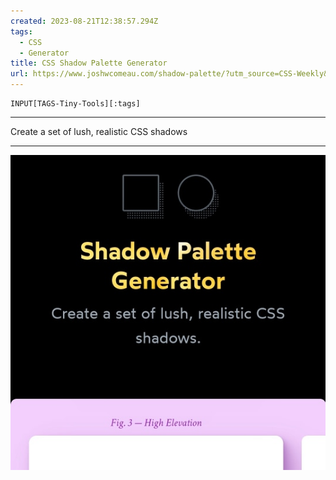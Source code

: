 ```yaml
---
created: 2023-08-21T12:38:57.294Z
tags: 
  - CSS
  - Generator
title: CSS Shadow Palette Generator
url: https://www.joshwcomeau.com/shadow-palette/?utm_source=CSS-Weekly&utm_campaign=Issue-482&utm_medium=RSS
---
```

```meta-bind
INPUT[TAGS-Tiny-Tools][:tags]
```

___
Create a set of lush, realistic CSS shadows
___

![](_attachments/css-shadow-palette-generator.jpg)
